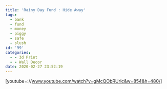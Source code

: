 ```yaml
---
title: 'Rainy Day Fund : Hide Away'
tags:
  - bank
  - fund
  - money
  - piggy
  - safe
  - slush
id: '99'
categories:
  - - 3d Print
  - - Wall Decor
date: 2020-02-27 23:52:19
---
```


\[youtube=://www.youtube.com/watch?v=gMcQObRUrlc&w=854&h=480\]